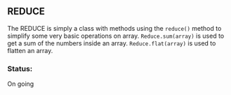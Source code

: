 ## REDUCE
The REDUCE is simply a class with methods using the `reduce()` method to simplify some very basic operations on array.
`Reduce.sum(array)` is used to get a sum of the numbers inside an array.
`Reduce.flat(array)` is used to flatten an array.

### Status:  
On going